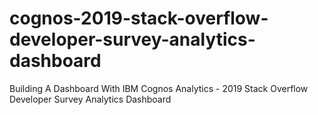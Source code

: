 # cognos-2019-stack-overflow-developer-survey-analytics-dashboard
Building A Dashboard With IBM Cognos Analytics - 2019 Stack Overflow Developer Survey Analytics Dashboard
